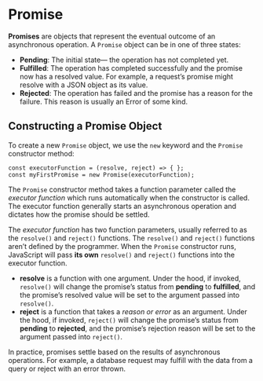 # Promise
**Promises** are objects that represent the eventual outcome of an asynchronous operation. A `Promise` object can be in one of three states:

* **Pending**: The initial state— the operation has not completed yet.
* **Fulfilled**: The operation has completed successfully and the promise now has a resolved value. For example, a request’s promise might resolve with a JSON object as its value.
* **Rejected**: The operation has failed and the promise has a reason for the failure. This reason is usually an Error of some kind.

## Constructing a Promise Object
To create a new `Promise` object, we use the `new` keyword and the `Promise` constructor method:
```
const executorFunction = (resolve, reject) => { };
const myFirstPromise = new Promise(executorFunction);
```

The `Promise` constructor method takes a function parameter called the _executor function_ which runs automatically when the constructor is called. The executor function generally starts an asynchronous operation and dictates how the promise should be settled.

The _executor function_ has two function parameters, usually referred to as the `resolve()` and `reject()` functions. The `resolve()` and `reject()` functions aren’t defined by the programmer. When the `Promise` constructor runs, JavaScript will pass **its own** `resolve()` and `reject()` functions into the executor function.

* **resolve** is a function with one argument. Under the hood, if invoked, `resolve()` will change the promise’s status from **pending** to **fulfilled**, and the promise’s resolved value will be set to the argument passed into `resolve()`.
* **reject** is a function that takes a _reason or error_ as an argument. Under the hood, if invoked, `reject()` will change the promise’s status from **pending** to **rejected**, and the promise’s rejection reason will be set to the argument passed into `reject()`.

In practice, promises settle based on the results of asynchronous operations. For example, a database request may fulfill with the data from a query or reject with an error thrown.
